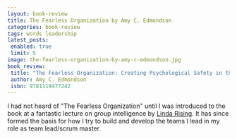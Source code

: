 ```yaml
---
layout: book-review
title: The Fearless Organization by Amy C. Edmondson
categories: book-review
tags: words leadership
latest_posts:
 enabled: true
 limit: 5
image: the-fearless-organization-by-amy-c-edmondson.jpg
book_review:
 title: "The Fearless Organization: Creating Psychological Safety in the Workplace for Learning, Innovation, and Growth"
 author: Amy C. Edmondson
 isbn: 9781119477242
---
```

<p class="fs-5">I had not heard of "The Fearless Organization" until I was introduced to the book at a fantastic lecture on group intelligence by <a target="_blank" href="http://lindarising.org/">Linda Rising</a>. It has since formed the basis for how I try to build and develop the teams I lead in my role as team lead/scrum master.</p>
